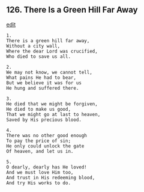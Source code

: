 
## 126.  There Is a Green Hill Far Away
[edit](https://docs.google.com/document/d/1CIKjlezn4lWIRbhWbTTD7LFOjvgxrBHu/edit?mode=html)




    1.
    There is a green hill far away,
    Without a city wall,
    Where the dear Lord was crucified,
    Who died to save us all.

    2.
    We may not know, we cannot tell,
    What pains He had to bear,
    But we believe it was for us
    He hung and suffered there.

    3.
    He died that we might be forgiven,
    He died to make us good,
    That we might go at last to heaven,
    Saved by His precious blood.

    4.
    There was no other good enough
    To pay the price of sin;
    He only could unlock the gate
    Of heaven, and let us in.

    5.
    O dearly, dearly has He loved!
    And we must love Him too,
    And trust in His redeeming blood,
    And try His works to do.
